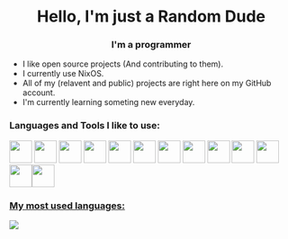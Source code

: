 <h1 align="center">Hello, I'm just a Random Dude</h1>
<h3 align="center">I'm a programmer</h3>

- I like open source projects (And contributing to them).
- I currently use NixOS.
- All of my (relavent and public) projects are right here on my GitHub account.
- I'm currently learning someting new everyday. 

<h3 align="left">Languages and Tools I like to use:</h3>
<p align="left"><a href="https://www.gnu.org/software/bash/"><img src="https://skillicons.dev/icons?i=bash" width="40" height="40"/></a> <a href="https://www.cprogramming.com/"><img src="https://skillicons.dev/icons?i=c" width="40" height="40"/></a> <a href="https://www.w3schools.com/cpp/"><img src="https://skillicons.dev/icons?i=cpp" width="40" height="40"/></a>  <a href="https://www.docker.com/"><img src="https://skillicons.dev/icons?i=docker" width="40" height="40"/></a> <a href="https://www.python.org"><img src="https://skillicons.dev/icons?i=py" width="40" height="40"/></a> <a href="https://git-scm.com/"><img src="https://skillicons.dev/icons?i=git" width="40" height="40"/></a> <a href="https://www.vim.org/"><img src="https://skillicons.dev/icons?i=vim" width="40" height="40"/></a> <a href="https://neovim.io/"><img src="https://skillicons.dev/icons?i=neovim" width="40" height="40"/></a> <a href="https://github.com/randomdude16671"><img src="https://skillicons.dev/icons?i=github" width="40" height="40"/></a> <a href="https://www.r-project.org/"><img src="https://skillicons.dev/icons?i=r" width="40" height="40"/></a> <a href="https://go.dev/"><img src="https://skillicons.dev/icons?i=go" width="40" height="40"/></a> <a href="https://www.lua.org/"><img src="https://skillicons.dev/icons?i=lua" width="40" height="40"/></a><a href="https://nixos.org/"><img src="https://skillicons.dev/icons?i=nix" width="40" height="40"</a></p>

<h3 align="left">My most used languages:</h3>
<p align="left"><a href="https://www.github-readme-stats.vercel.app/"><img src="https://github-readme-stats.vercel.app/api/top-langs/?username=randomdude16671&theme=radical" /> </a></p>
